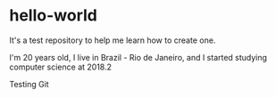 # hello-world
It's a test repository to help me learn how to create one.

I'm 20 years old, I live in Brazil - Rio de Janeiro, and I started studying computer science 
at 2018.2

Testing Git
